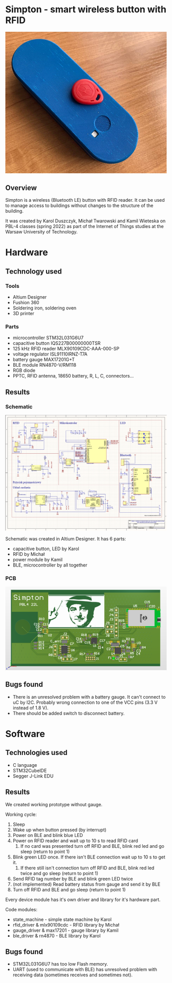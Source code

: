 # Simpton - smart wireless button with RFID

![Simpton](img\simpton-all.jpg)

## Overview

Simpton is a wireless (Bluetooth LE) button with RFID reader. It can be used to manage access to buildings without changes to the structure of the building.

It was created by Karol Duszczyk, Michał Twarowski and Kamil Wieteska on PBL-4 classes (spring 2022) as part of the Internet of Things studies at the Warsaw University of Technology.

# Hardware

## Technology used

### Tools
- Altium Designer
- Fushion 360
- Soldering iron, soldering oven
- 3D printer

### Parts
- microcontroller STM32L031G6U7
- capacitive button IQS227B00000000TSR
- 125 kHz RFID reader MLX90109CDC-AAA-000-SP
- voltage regulator ISL91110IRNZ-T7A
- battery gauge MAX17201G+T
- BLE module RN4870-V/RM118
- RGB diode
- PPTC, RFID antenna, 18650 battery, R, L, C, connectors...

## Results

### Schematic

![Schematic](img\sch.png)

Schematic was created in Altium Designer. It has 6 parts:
- capacitive button, LED by Karol
- RFID by Michał
- power module by Kamil
- BLE, microcontroller by all together

### PCB

![Schematic](img\pcb.png)

## Bugs found

- There is an unresolved problem with a battery gauge. It can't connect to uC by I2C. Probably wrong connection to one of the VCC pins (3.3 V instead of 1.8 V).
- There should be added switch to disconnect battery.

# Software

## Technologies used
- C language
- STM32CubeIDE
- Segger J-Link EDU

## Results

We created working prototype without gauge.

Working cycle:
1. Sleep
2. Wake up when button pressed (by interrupt)
3. Power on BLE and blink blue LED
4. Power on RFID reader and wait up to 10 s to read RFID card
    1. If no card was presented turn off RFID and BLE, blink red led and go sleep (return to point 1)
5. Blink green LED once. If there isn't BLE connection wait up to 10 s to get it.
    1. If there still isn't connection turn off RFID and BLE, blink red led twice and go sleep (return to point 1)
6. Send RFID tag number by BLE and blink green LED twice
7. (not implemented) Read battery status from gauge and send it by BLE
8. Turn off RFID and BLE and go sleep (return to point 1)

Every device module has it's own driver and library for it's hardware part.

Code modules:
- state_machine - simple state machine by Karol
- rfid_driver & mlx90109cdc - RFID library by Michał
- gauge_driver & max17201 - gauge library by Kamil
- ble_driver & rn4870 - BLE library by Karol

## Bugs found

- STM32L031G6U7 has too low Flash memory.
- UART (used to communicate with BLE) has unresolved problem with receiving data (sometimes receives and sometimes not).